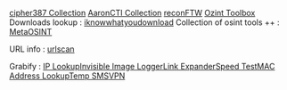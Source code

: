 
[cipher387 Collection](https://cipher387.github.io/osint_stuff_tool_collection/)
[AaronCTI Collection](https://docs.google.com/spreadsheets/d/1klugQqw6POlBtuzon8S0b18-gpsDwX-5OYRrB7TyNEw/edit#gid=0)
[reconFTW](https://github.com/six2dez/reconftw#osint)
[Ozint Toolbox](https://ozint.eu/toolbox.cgi)
Downloads lookup : [iknowwhatyoudownload](https://iknowwhatyoudownload.com/en/peer/)
Collection of osint tools ++ : [MetaOSINT](https://metaosint.github.io/)

URL info : [urlscan](https://urlscan.io/)

Grabify : [IP Lookup](https://grabify.link/ip-lookup)[Invisible Image Logger](https://grabify.link/image)[Link Expander](https://grabify.link/expander)[Speed Test](https://grabify.link/speedtest)[MAC Address Lookup](https://grabify.link/mac-lookup)[Temp SMS](https://temp-sms.org/?ref=Grabify_Nav)[VPN](https://grabify.link/hide)
